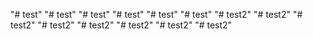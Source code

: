 "# test" 
"# test" 
"# test" 
"# test" 
"# test" 
"# test" 
"# test2" 
"# test2" 
"# test2" 
"# test2" 
"# test2" 
"# test2" 
"# test2" 
"# test2" 
